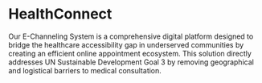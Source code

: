# HealthConnect
Our E-Channeling System is a comprehensive digital platform designed to bridge the healthcare accessibility gap in underserved communities by creating an efficient online appointment ecosystem. This solution directly addresses UN Sustainable Development Goal 3 by removing geographical and logistical barriers to medical consultation.
